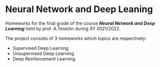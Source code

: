 # Neural Network and Deep Leaning

 Homeworks for the final grade of the course ***Neural Network and Deep Learning*** held by prof. A.Testolin during AY 2021/2022.
 
 The project consists of 3 homeworks which topics are respectively:

 - Supervised Deep Learning
 - Unsupervised Deep Learning
 - Deep Reinforcement Learning
